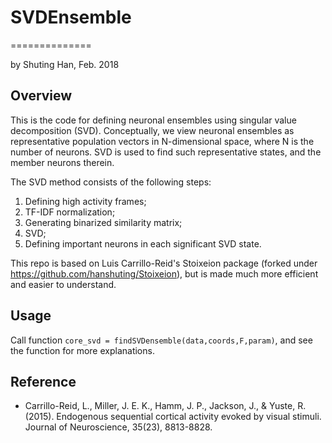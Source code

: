 # SVDEnsemble
==============

by Shuting Han, Feb. 2018

Overview
--------
This is the code for defining neuronal ensembles using singular value decomposition (SVD). Conceptually, we view neuronal ensembles as representative population vectors in N-dimensional space, where N is the number of neurons. SVD is used to find such representative states, and the member neurons therein.

The SVD method consists of the following steps:
1. Defining high activity frames;
2. TF-IDF normalization;
3. Generating binarized similarity matrix;
4. SVD;
5. Defining important neurons in each significant SVD state.

This repo is based on Luis Carrillo-Reid's Stoixeion package (forked under https://github.com/hanshuting/Stoixeion), but is made much more efficient and easier to understand.

Usage
--------
Call function `core_svd = findSVDensemble(data,coords,F,param)`, and see the function for more explanations.

Reference
--------
* Carrillo-Reid, L., Miller, J. E. K., Hamm, J. P., Jackson, J., & Yuste, R. (2015). Endogenous sequential cortical activity evoked by visual stimuli. Journal of Neuroscience, 35(23), 8813-8828.
